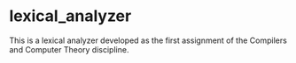 # lexical_analyzer
This is a lexical analyzer developed as the first assignment of the Compilers and Computer Theory discipline.
